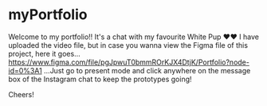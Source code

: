 # myPortfolio
Welcome to my portfolio!!
It's a chat with my favourite White Pup ❤❤
I have uploaded the video file, but in case you wanna view the Figma file of this project, here it goes... https://www.figma.com/file/pgJpwuT0bmmROrKJX4DtjK/Portfolio?node-id=0%3A1
...Just go to present mode and click anywhere on the message box of the Instagram chat to keep the prototypes going!

Cheers!
